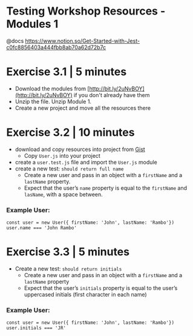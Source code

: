 # Testing Workshop Resources - Modules 1
@docs https://www.notion.so/Get-Started-with-Jest-c0fc8856403a444fbb8ab70a62d72b7c

# Exercise 3.1 | 5 minutes

- Download the modules from [http://bit.ly/2uNvBOY](http://bit.ly/2uNvBOY) if you don't already have them
- Unzip the file. Unzip Module 1.
- Create a new project and move all the resources there

# Exercise 3.2 | 10 minutes

- download and copy resources into project from [Gist](https://gist.github.com/rahaug/44430891c8820ddd0ae1f008ed39fec9/archive/deb8f10676bca9f8c49ab9b2e3289f778039aefa.zip)
    - Copy `User.js` into your project
- create a `user.test.js` file and import the `User.js` module
- create a new test: `should return full name`
    - Create a new user and pass in an object with a `firstName` and a `lastName` property.
    - Expect that the user’s `name` property is equal to the `firstName` and `lasName`, with a space between.

### Example User:

    const user = new User({ firstName: 'John', lastName: 'Rambo'})
    user.name === 'John Rambo'

# Exercise 3.3 | 5 minutes

- Create a new test: `should return initials`
    - Create a new user and pass in an object with a `firstName` and a `lastName` property
    - Expect that the user’s `initials` property is equal to the user’s uppercased initials (first character in each name)

### Example User:

    const user = new User({ firstName: 'John', lastName: 'Rambo'})
    user.initials === 'JR'